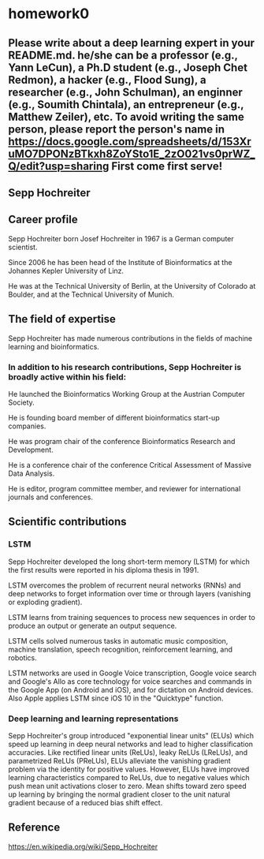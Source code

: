 # homework0
Please write about a deep learning expert in your README.md.
he/she can be a professor (e.g., Yann LeCun), a Ph.D student (e.g., Joseph Chet Redmon), a hacker (e.g., Flood Sung), a researcher (e.g., John Schulman), an enginner (e.g., Soumith Chintala), an entrepreneur (e.g., Matthew Zeiler), etc.
To avoid writing the same person, please report the person's name in  
https://docs.google.com/spreadsheets/d/153XruMO7DPONzBTkxh8ZoYSto1E_2zO021vs0prWZ_Q/edit?usp=sharing
First come first serve!
-------
## Sepp Hochreiter
## Career profile
Sepp Hochreiter born Josef Hochreiter in 1967 is a German computer scientist.

Since 2006 he has been head of the Institute of Bioinformatics at the Johannes Kepler University of Linz.

He was at the Technical University of Berlin, at the University of Colorado at Boulder, and at the Technical University of Munich.

## The field of expertise
Sepp Hochreiter has made numerous contributions in the fields of machine learning and bioinformatics.

### In addition to his research contributions, Sepp Hochreiter is broadly active within his field:

He launched the Bioinformatics Working Group at the Austrian Computer Society.

He is founding board member of different bioinformatics start-up companies.

He was program chair of the conference Bioinformatics Research and Development.

He is a conference chair of the conference Critical Assessment of Massive Data Analysis.

He is editor, program committee member, and reviewer for international journals and conferences.

## Scientific contributions
### LSTM
Sepp Hochreiter developed the long short-term memory (LSTM) for which the first results were reported in his diploma thesis in 1991.

LSTM overcomes the problem of recurrent neural networks (RNNs) and deep networks to forget information over time or through layers (vanishing or exploding gradient).

LSTM learns from training sequences to process new sequences in order to produce an output or generate an output sequence.

LSTM cells solved numerous tasks in automatic music composition, machine translation, speech recognition, reinforcement learning, and robotics.

LSTM networks are used in Google Voice transcription, Google voice search and Google's Allo as core technology for voice searches and commands in the Google App (on Android and iOS), and for dictation on Android devices. Also Apple applies LSTM since iOS 10 in the "Quicktype" function.

### Deep learning and learning representations
Sepp Hochreiter's group introduced "exponential linear units" (ELUs) which speed up learning in deep neural networks and lead to higher classification accuracies. Like rectified linear units (ReLUs), leaky ReLUs (LReLUs), and parametrized ReLUs (PReLUs), ELUs alleviate the vanishing gradient problem via the identity for positive values. However, ELUs have improved learning characteristics compared to ReLUs, due to negative values which push mean unit activations closer to zero. Mean shifts toward zero speed up learning by bringing the normal gradient closer to the unit natural gradient because of a reduced bias shift effect.

## Reference
https://en.wikipedia.org/wiki/Sepp_Hochreiter
